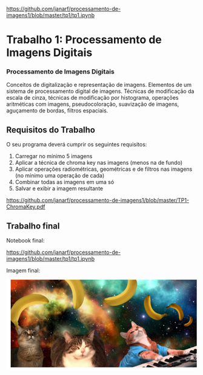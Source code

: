 https://github.com/janarf/processamento-de-imagens1/blob/master/tp1/tp1.ipynb

# Trabalho 1: Processamento de Imagens Digitais

### Processamento de Imagens Digitais
Conceitos de digitalização e representação de imagens. Elementos de um sistema de processamento digital de imagens. Técnicas de modificação da escala de cinza, técnicas de modificação por histograma, operações aritméticas com imagens, pseudocoloração, suavização de imagens, aguçamento de bordas, filtros espaciais.   

## Requisitos do Trabalho
O seu programa deverá cumprir os seguintes requisitos:
1. Carregar no mı́nimo 5 imagens
2. Aplicar a técnica de chroma key nas imagens (menos na de fundo)
3. Aplicar operações radiométricas, geométricas e de filtros nas imagens (no mı́nimo uma operação de
cada)
4. Combinar todas as imagens em uma só
5. Salvar e exibir a imagem resultante

https://github.com/janarf/processamento-de-imagens1/blob/master/TP1-ChromaKey.pdf

## Trabalho final

Notebook final:

https://github.com/janarf/processamento-de-imagens1/blob/master/tp1/tp1.ipynb

Imagem final:

![Imagem Final](./tp1/final.png)
